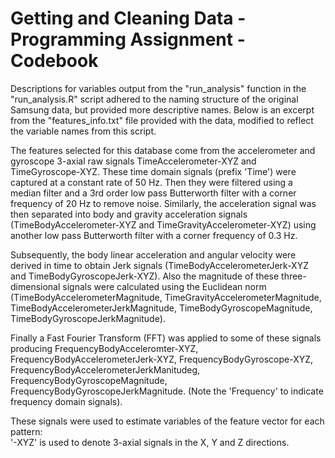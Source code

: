 # Getting and Cleaning Data - Programming Assignment - Codebook

Descriptions for variables output from the "run_analysis" function in the "run_analysis.R" script adhered to the naming structure of the original Samsung data, but provided more descriptive names. Below is an excerpt from the "features_info.txt" file provided with the data, modified to reflect the variable names from this script. 



The features selected for this database come from the accelerometer and gyroscope 3-axial raw signals TimeAccelerometer-XYZ and TimeGyroscope-XYZ. These time domain signals (prefix 'Time') were captured at a constant rate of 50 Hz. Then they were filtered using a median filter and a 3rd order low pass Butterworth filter with a corner frequency of 20 Hz to remove noise. Similarly, the acceleration signal was then separated into body and gravity acceleration signals (TimeBodyAccelerometer-XYZ and TimeGravityAccelerometer-XYZ) using another low pass Butterworth filter with a corner frequency of 0.3 Hz. 

Subsequently, the body linear acceleration and angular velocity were derived in time to obtain Jerk signals (TimeBodyAccelerometerJerk-XYZ and TimeBodyGyroscopeJerk-XYZ). Also the magnitude of these three-dimensional signals were calculated using the Euclidean norm (TimeBodyAccelerometerMagnitude, TimeGravityAccelerometerMagnitude, TimeBodyAccelerometerJerkMagnitude, TimeBodyGyroscopeMagnitude, TimeBodyGyroscopeJerkMagnitude). 

Finally a Fast Fourier Transform (FFT) was applied to some of these signals producing FrequencyBodyAcceleromter-XYZ, FrequencyBodyAccelerometerJerk-XYZ, FrequencyBodyGyroscope-XYZ, FrequencyBodyAccelerometerJerkManitudeg, FrequencyBodyGyroscopeMagnitude, FrequencyBodyGyroscopeJerkMagnitude. (Note the 'Frequency' to indicate frequency domain signals). 

These signals were used to estimate variables of the feature vector for each pattern:  
'-XYZ' is used to denote 3-axial signals in the X, Y and Z directions. 

